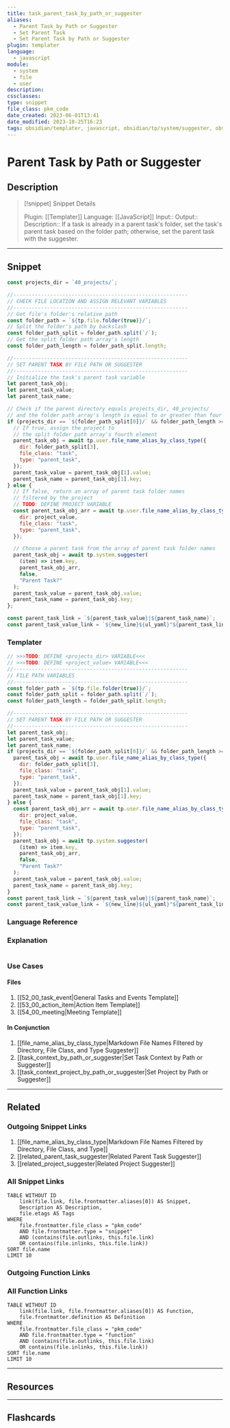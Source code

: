 ```yaml
---
title: task_parent_task_by_path_or_suggester
aliases:
  - Parent Task by Path or Suggester
  - Set Parent Task
  - Set Parent Task by Path or Suggester
plugin: templater
language:
  - javascript
module:
  - system
  - file
  - user
description:
cssclasses:
type: snippet
file_class: pkm_code
date_created: 2023-06-01T13:41
date_modified: 2023-10-25T16:23
tags: obsidian/templater, javascript, obsidian/tp/system/suggester, obsidian/tp/file/folder
---
```

# Parent Task by Path or Suggester

## Description

> [!snippet] Snippet Details
>
> Plugin: [[Templater]]
> Language: [[JavaScript]]
> Input::
> Output::
> Description:: If a task is already in a parent task's folder, set the task's parent task based on the folder path; otherwise, set the parent task with the suggester.

---

## Snippet

<!-- Add the full code including explanatory comments  -->

```javascript
const projects_dir = `40_projects/`;

//---------------------------------------------------------
// CHECK FILE LOCATION AND ASSIGN RELEVANT VARIABLES
//---------------------------------------------------------
// Get file's folder's relative path
const folder_path = `${tp.file.folder(true)}/`;
// Split the folder's path by backslash
const folder_path_split = folder_path.split(`/`);
// Get the split folder path array's length
const folder_path_length = folder_path_split.length;

//---------------------------------------------------------
// SET PARENT TASK BY FILE PATH OR SUGGESTER
//---------------------------------------------------------
// Initialize the task's parent task variable
let parent_task_obj;
let parent_task_value;
let parent_task_name;

// Check if the parent directory equals projects_dir, 40_projects/
// and the folder path array's length is equal to or greater than four
if (projects_dir == `${folder_path_split[0]}/` && folder_path_length >= 4) {
  // If true, assign the project to
  // the split folder path array's fourth element
  parent_task_obj = await tp.user.file_name_alias_by_class_type({
    dir: folder_path_split[3],
    file_class: "task",
    type: "parent_task",
  });
  parent_task_value = parent_task_obj[1].value;
  parent_task_name = parent_task_obj[1].key;
} else {
  // If false, return an array of parent task folder names
  // filtered by the project
  // TODO: DEFINE PROJECT VARIABLE
  const parent_task_obj_arr = await tp.user.file_name_alias_by_class_type({
    dir: project_value,
    file_class: "task",
    type: "parent_task",
  });

  // Choose a parent task from the array of parent task folder names
  parent_task_obj = await tp.system.suggester(
    (item) => item.key,
    parent_task_obj_arr,
    false,
    "Parent Task?"
  );
  parent_task_value = parent_task_obj.value;
  parent_task_name = parent_task_obj.key;
};

const parent_task_link = `${parent_task_value}|${parent_task_name}`;
const parent_task_value_link = `${new_line}${ul_yaml}"${parent_task_link}"`;
```

### Templater

<!-- Add the full code excluding explanatory comments  -->

```javascript
// >>>TODO: DEFINE <projects_dir> VARIABLE<<<
// >>>TODO: DEFINE <project_value> VARIABLE<<<
//---------------------------------------------------------
// FILE PATH VARIABLES
//---------------------------------------------------------
const folder_path = `${tp.file.folder(true)}/`;
const folder_path_split = folder_path.split(`/`);
const folder_path_length = folder_path_split.length;

//---------------------------------------------------------
// SET PARENT TASK BY FILE PATH OR SUGGESTER
//---------------------------------------------------------
let parent_task_obj;
let parent_task_value;
let parent_task_name;
if (projects_dir == `${folder_path_split[0]}/` && folder_path_length >= 4) {
  parent_task_obj = await tp.user.file_name_alias_by_class_type({
    dir: folder_path_split[3],
    file_class: "task",
    type: "parent_task",
  });
  parent_task_value = parent_task_obj[1].value;
  parent_task_name = parent_task_obj[1].key;
} else {
  const parent_task_obj_arr = await tp.user.file_name_alias_by_class_type({
    dir: project_value,
    file_class: "task",
    type: "parent_task",
  });
  parent_task_obj = await tp.system.suggester(
    (item) => item.key,
    parent_task_obj_arr,
    false,
    "Parent Task?"
  );
  parent_task_value = parent_task_obj.value;
  parent_task_name = parent_task_obj.key;
}
const parent_task_link = `${parent_task_value}|${parent_task_name}`;
const parent_task_value_link = `${new_line}${ul_yaml}"${parent_task_link}"`;
```

### Language Reference

<!-- Recreate the code with links to files  -->

### Explanation

```javascript

```

### Use Cases

#### Files

<!-- Files containing the snippet  -->

1. [[52_00_task_event|General Tasks and Events Template]]
2. [[53_00_action_item|Action Item Template]]
3. [[54_00_meeting|Meeting Template]]

#### In Conjunction

<!-- Snippets used together with this snippet  -->

1. [[file_name_alias_by_class_type|Markdown File Names Filtered by Directory, File Class, and Type Suggester]]
2. [[task_context_by_path_or_suggester|Set Task Context by Path or Suggester]]
3. [[task_context_project_by_path_or_suggester|Set Project by Path or Suggester]]

---

## Related

### Outgoing Snippet Links

<!-- Link related snippet here -->

1. [[file_name_alias_by_class_type|Markdown File Names Filtered by Directory, File Class, and Type]]
2. [[related_parent_task_suggester|Related Parent Task Suggester]]
3. [[related_project_suggester|Related Project Suggester]]

### All Snippet Links

<!-- Query limit 10  -->

```dataview
TABLE WITHOUT ID
	link(file.link, file.frontmatter.aliases[0]) AS Snippet,
	Description AS Description,
	file.etags AS Tags
WHERE
	file.frontmatter.file_class = "pkm_code"
	AND file.frontmatter.type = "snippet"
	AND (contains(file.outlinks, this.file.link)
	OR contains(file.inlinks, this.file.link))
SORT file.name
LIMIT 10
```

### Outgoing Function Links

<!-- Link related functions here -->

### All Function Links

<!-- Query limit 10  -->

```dataview
TABLE WITHOUT ID
	link(file.link, file.frontmatter.aliases[0]) AS Function,
	file.frontmatter.definition AS Definition
WHERE
	file.frontmatter.file_class = "pkm_code"
	AND file.frontmatter.type = "function"
	AND (contains(file.outlinks, this.file.link)
	OR contains(file.inlinks, this.file.link))
SORT file.name
LIMIT 10
```

---

## Resources

---

## Flashcards
